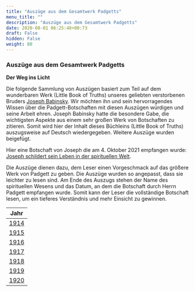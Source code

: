 ```yaml
---
title: "Auszüge aus dem Gesamtwerk Padgetts"
menu_title: ""
description: "Auszüge aus dem Gesamtwerk Padgetts"
date: 2020-08-01 06:25:48+00:73
draft: False
hidden: False
weight: 80
---
```

### Auszüge aus dem Gesamtwerk Padgetts

**Der Weg ins Licht**

Die folgende Sammlung von Auszügen basiert zum Teil auf dem wunderbaren Werk (Little Book of Truths) unseres geliebten verstorbenen Bruders [Joseph Babinsky](https://www.lulu.com/search?adult_audience_rating=00&contributor=Joseph+Babinsky&page=1&pageSize=10). Wir möchten ihn und sein hervorragendes Wissen über die Padgett-Botschaften mit diesen Auszügen würdigen und seine Arbeit ehren. Joseph Babinsky hatte die besondere Gabe, die wichtigsten Aspekte aus einem sehr großen Werk von Botschaften zu zitieren. Somit wird hier der Inhalt dieses Büchleins (Little Book of Truths) auszugsweise auf Deutsch wiedergegeben. Weitere Auszüge wurden beigefügt.

Hier eine Botschaft von Joseph die am 4. Oktober 2021 empfangen wurde: [Joseph schildert sein Leben in der spirituellen Welt](/aktuelle-botschaften/aktuelle-botschaften-in-reihenfolge-des-datums/aktuelle-botschaften-2021/joseph-schildert-sein-leben-in-der-spirituellen-welt-jw-joseph-babinsky-4-oktober-2021/).

Die Auszüge dienen dazu, dem Leser einen Vorgeschmack auf das größere Werk von Padgett zu geben. Die Auszüge wurden so angepasst, dass sie leichter zu lesen sind. Am Ende des Auszugs stehen der Name des spirituellen Wesens und das Datum, an dem die Botschaft durch Herrn Padgett empfangen wurde. Somit kann der Leser die vollständige Botschaft lesen, um ein tieferes Verständnis und mehr Einsicht zu gewinnen.

| **Jahr**
|---
| [1914](/padgett-botschaften/padgett-botschaften-in-reihenfolge-des-datums/padgett-botschaften-1914/auszuege-aus-dem-gesamtwerk-der-padgett-botschaften-1914/) |
| [1915](/padgett-botschaften/padgett-botschaften-in-reihenfolge-des-datums/padgett-botschaften-1915-januar-august/auszuege-aus-dem-gesamtwerk-der-padgett-botschaften-1915/) |
| [1916](/padgett-botschaften/padgett-botschaften-in-reihenfolge-des-datums/padgett-botschaften-1916/auszuege-aus-dem-gesamtwerk-der-padgett-botschaften-1916/) |
| [1917](/padgett-botschaften/padgett-botschaften-in-reihenfolge-des-datums/padgett-botschaften-1917/auszuege-aus-dem-gesamtwerk-der-padgett-botschaften-1917/) |
| [1918](/padgett-botschaften/padgett-botschaften-in-reihenfolge-des-datums/padgett-botschaften-1918/auszuege-aus-dem-gesamtwerk-der-padgett-botschaften-1918/) |
| [1919](/padgett-botschaften/padgett-botschaften-in-reihenfolge-des-datums/padgett-botschaften-1919/auszuege-aus-dem-gesamtwerk-der-padgett-botschaften-1919/) |
| [1920](/padgett-botschaften/padgett-botschaften-in-reihenfolge-des-datums/padgett-botschaften-1920-1922/auszuege-aus-dem-gesamtwerk-der-padgett-botschaften-1920/) |
